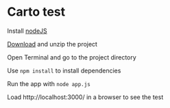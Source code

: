 # Carto test

Install [nodeJS](https://nodejs.org/en/)

[Download](https://github.com/sergiolopezm5/carto-test) and unzip the project

Open Terminal and go to the project directory

Use `npm install` to install dependencies

Run the app with `node app.js`

Load http://localhost:3000/ in a browser to see the test
